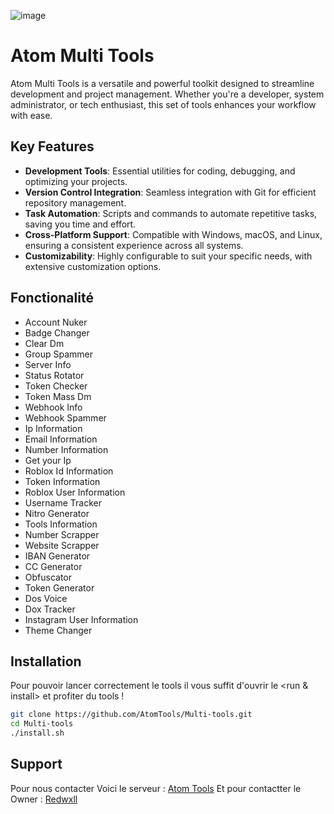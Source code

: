 ![image](https://cdn.discordapp.com/attachments/1263920166534778973/1266441118501965845/image.png?ex=66a528b3&is=66a3d733&hm=ccaab02fb72b4f2d9a7f31b27b7fe9c1ff91a9463a32e27f132ec312becdb115&)

# Atom Multi Tools

Atom Multi Tools is a versatile and powerful toolkit designed to streamline development and project management. Whether you're a developer, system administrator, or tech enthusiast, this set of tools enhances your workflow with ease.

## Key Features

- **Development Tools**: Essential utilities for coding, debugging, and optimizing your projects.
- **Version Control Integration**: Seamless integration with Git for efficient repository management.
- **Task Automation**: Scripts and commands to automate repetitive tasks, saving you time and effort.
- **Cross-Platform Support**: Compatible with Windows, macOS, and Linux, ensuring a consistent experience across all systems.
- **Customizability**: Highly configurable to suit your specific needs, with extensive customization options.


## Fonctionalité 

- Account Nuker
- Badge Changer
- Clear Dm
- Group Spammer
- Server Info
- Status Rotator
- Token Checker
- Token Mass Dm
- Webhook Info
- Webhook Spammer
- Ip Information
- Email Information 
- Number Information
- Get your Ip
- Roblox Id Information
- Token Information
- Roblox User Information
- Username Tracker
- Nitro Generator
- Tools Information
- Number Scrapper
- Website Scrapper 
- IBAN Generator
- CC Generator
- Obfuscator
- Token Generator
- Dos Voice
- Dox Tracker
- Instagram User Information
- Theme Changer


## Installation 

Pour pouvoir lancer correctement le tools il vous suffit d'ouvrir le <run & install> et profiter du tools !


```bash
git clone https://github.com/AtomTools/Multi-tools.git
cd Multi-tools
./install.sh
```

## Support 

Pour nous contacter Voici le serveur : [Atom Tools](https://discord.gg/toolsfr)
Et pour contactter le Owner : [Redwxll](<https://discord.com/users/989200862180155473>) 
